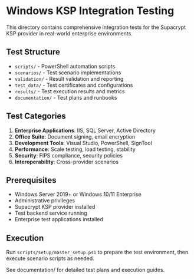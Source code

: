 # Windows KSP Integration Testing

This directory contains comprehensive integration tests for the Supacrypt KSP provider in real-world enterprise environments.

## Test Structure

- `scripts/` - PowerShell automation scripts
- `scenarios/` - Test scenario implementations  
- `validation/` - Result validation and reporting
- `test_data/` - Test certificates and configurations
- `results/` - Test execution results and metrics
- `documentation/` - Test plans and runbooks

## Test Categories

1. **Enterprise Applications**: IIS, SQL Server, Active Directory
2. **Office Suite**: Document signing, email encryption
3. **Development Tools**: Visual Studio, PowerShell, SignTool
4. **Performance**: Scale testing, load testing, stability
5. **Security**: FIPS compliance, security policies
6. **Interoperability**: Cross-provider scenarios

## Prerequisites

- Windows Server 2019+ or Windows 10/11 Enterprise
- Administrative privileges
- Supacrypt KSP provider installed
- Test backend service running
- Enterprise test applications installed

## Execution

Run `scripts/setup/master_setup.ps1` to prepare the test environment, then execute scenario scripts as needed.

See documentation/ for detailed test plans and execution guides.